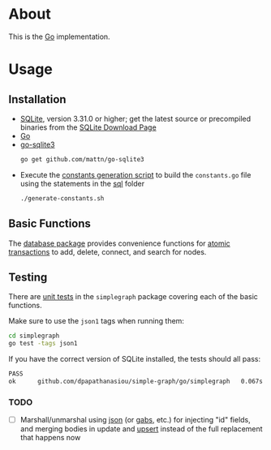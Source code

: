 # About

This is the [Go](https://golang.org/) implementation.

# Usage

## Installation

* [SQLite](https://www.sqlite.org/), version 3.31.0 or higher; get the latest source or precompiled binaries from the [SQLite Download Page](https://www.sqlite.org/download.html) 
* [Go](https://golang.org/doc/install)
* [go-sqlite3](https://github.com/mattn/go-sqlite3)
  ```sh
  go get github.com/mattn/go-sqlite3
  ```
* Execute the [constants generation script](generate-constants.sh) to build the `constants.go` file using the statements in the [sql](../sql) folder
  ```sh
  ./generate-constants.sh
  ```

## Basic Functions

The [database package](simplegraph/database.go) provides convenience functions for [atomic transactions](https://en.wikipedia.org/wiki/Atomicity_(database_systems)) to add, delete, connect, and search for nodes.

## Testing

There are [unit tests](simplegraph/database_test.go) in the `simplegraph` package covering each of the basic functions.

Make sure to use the `json1` tags when running them:

```sh
cd simplegraph
go test -tags json1
```

If you have the correct version of SQLite installed, the tests should all pass:

```sh
PASS
ok  	github.com/dpapathanasiou/simple-graph/go/simplegraph	0.067s
```

### TODO

- [ ] Marshall/unmarshal using [json](https://golang.org/pkg/encoding/json/) (or [gabs](https://github.com/Jeffail/gabs), etc.) for injecting "id" fields, and merging bodies in update and [upsert](https://en.wiktionary.org/wiki/upsert) instead of the full replacement that happens now